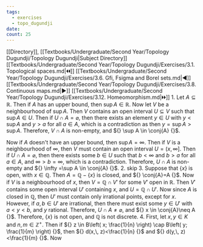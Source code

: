 ```yaml
---
tags:
  - exercises
  - topo_dugundji
date: 
count: 25
---
```

[[Directory]], [[Textbooks/Undergraduate/Second Year/Topology Dugundji/Topology Dugundji|Subject Directory]]
[[Textbooks/Undergraduate/Second Year/Topology Dugundji/Exercises/3.1. Topological spaces.md|🞀🞀]] [[Textbooks/Undergraduate/Second Year/Topology Dugundji/Exercises/3.6. Gfi, Fsigma and Borel sets.md|◀]] [[Textbooks/Undergraduate/Second Year/Topology Dugundji/Exercises/3.8. Continuous maps.md|▶]] [[Textbooks/Undergraduate/Second Year/Topology Dugundji/Exercises/3.12. Homeomorphism.md|🞂🞂]]
1. 
Let ${} A \subseteq \mathbb{R} {}$. Then if $A$ has an upper bound, then ${} \sup A \in \mathbb{R} {}$. Now let $V$ be a neighbourhood of $\sup A {}$. Then $V {}$ contains an open interval ${} U \subseteq V {}$ such that ${} \sup A \in U {}$. Then if ${} U \cap A=\varnothing  {}$, then there exists an element ${} y \in U {}$ with ${} y<\sup A {}$ and $y>a {}$ for all ${} a \in A {}$, which is a contradiction as then ${} y=\sup A>\sup A {}$. Therefore, ${} V\cap A {}$ is non-empty, and ${} \sup A \in \conj{A} {}$. 

Now if $A$ doesn't have an upper bound, then ${} \sup A=\infty  {}$. Then if $V {}$ is a neighbourhood of ${} \infty  {}$, then $V {}$ must contain an open interval ${} U=\left( x,\, \infty  \right] {}$. Then if ${} U \cap  A=\varnothing  {}$, then there exists some ${} b \in U {}$ such that ${} b <\infty  {}$ and $b>a {}$ for all ${} a \in A {}$, and ${} \infty >b=\infty  {}$, which is a contradiction. Therefore, ${} U \cap A {}$ is non-empty and ${} \infty =\sup A \in \conj{A} {}$.
2. skip
3. 
Suppose that ${} \{ x \} {}$ is open, with ${} x \in \mathbb{Q} {}$. Then ${} A=\mathbb{Q} - \{ x \} {}$ is closed, and ${} \conj{A}=A {}$. Now if ${} V$ is a neighbourhood of $x$, then ${} V=\mathbb{Q} \cap  V' {}$ for some ${} V' {}$ open in $\mathbb{R}$. Then $V' {}$ contains some open interval ${} U' {}$ containing ${} x$, and ${} U=\mathbb{Q} \cap U' {}$. Now since $A$ is closed in ${} \mathbb{Q} {}$, then ${} U' {}$ must contain only irrational points, except for $x$. However, if ${} a,\, b \in U' {}$ are irrational, then there must exist some ${} y \in U' {}$ with ${} a<y<b {}$, and ${} y {}$ rational. Therefore, ${} U \cap A\neq \varnothing  {}$, and ${} x \in \conj{A}\neq A {}$. Therefore, ${} \{ x \} {}$ is not open, and ${} \mathbb{Q} {}$ is not discrete.
4. 
First, let ${} x,\, y \in K {}$ and ${} n,\, m \in \mathbb{Z}^{+} {}$. Then if ${} z \in B\left( x; \frac{1}{n}  \right) \cap B\left( y; \frac{1}{m}  \right) {}$, then ${} d(x,\, z)<\frac{1}{n} {}$ and ${} d(y,\, z)<\frac{1}{m} {}$. Now